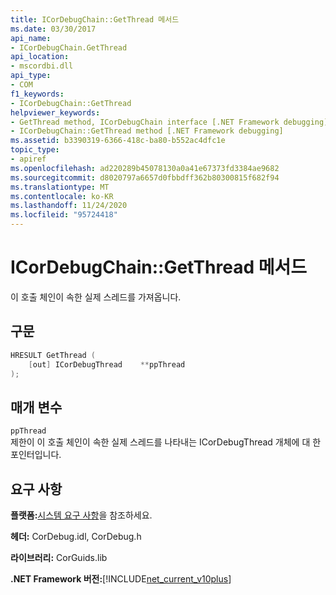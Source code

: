 ```yaml
---
title: ICorDebugChain::GetThread 메서드
ms.date: 03/30/2017
api_name:
- ICorDebugChain.GetThread
api_location:
- mscordbi.dll
api_type:
- COM
f1_keywords:
- ICorDebugChain::GetThread
helpviewer_keywords:
- GetThread method, ICorDebugChain interface [.NET Framework debugging]
- ICorDebugChain::GetThread method [.NET Framework debugging]
ms.assetid: b3390319-6366-418c-ba80-b552ac4dfc1e
topic_type:
- apiref
ms.openlocfilehash: ad220289b45078130a0a41e67373fd3384ae9682
ms.sourcegitcommit: d8020797a6657d0fbbdff362b80300815f682f94
ms.translationtype: MT
ms.contentlocale: ko-KR
ms.lasthandoff: 11/24/2020
ms.locfileid: "95724418"
---
```

# <a name="icordebugchaingetthread-method"></a>ICorDebugChain::GetThread 메서드

이 호출 체인이 속한 실제 스레드를 가져옵니다.  
  
## <a name="syntax"></a>구문  
  
```cpp  
HRESULT GetThread (  
    [out] ICorDebugThread    **ppThread  
);  
```  
  
## <a name="parameters"></a>매개 변수  

 `ppThread`  
 제한이 이 호출 체인이 속한 실제 스레드를 나타내는 ICorDebugThread 개체에 대 한 포인터입니다.  
  
## <a name="requirements"></a>요구 사항  

 **플랫폼:**[시스템 요구 사항](../../get-started/system-requirements.md)을 참조하세요.  
  
 **헤더:** CorDebug.idl, CorDebug.h  
  
 **라이브러리:** CorGuids.lib  
  
 **.NET Framework 버전:**[!INCLUDE[net_current_v10plus](../../../../includes/net-current-v10plus-md.md)]
